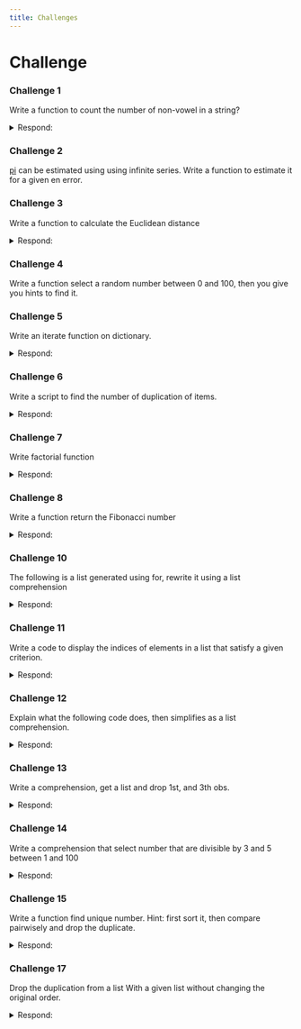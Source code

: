 ```yaml
---
title: Challenges
---
```

# Challenge

### Challenge 1
Write a function to count the number of non-vowel in a string?  

<details><summary>Respond:</summary>
```{Python, echo = FALSE, message = FALSE}
def repit(x):
    num_nvow=num_vow=num_nodig=0
    for char in x: 
            if char in "aeiou":
                num_vow += 1
            elif char.isdigit():
                num_nodig += 1
            else:
                num_nvow +=1
    return(num_nvow,num_vow,num_nodig)
```
</details>

### Challenge 2
 [pi](https://en.wikipedia.org/wiki/Pi) can be estimated using using infinite series. Write a function to estimate it for a given en error.

### Challenge 3
Write a function to calculate the Euclidean distance
<details><summary>Respond:</summary>

```{Python, echo = FALSE, message = FALSE}
Exercise:  distance between two rows
def dis_col(ma,j1,j2):
 n=mat.shape
 d=0
 for i in range(n[0]):
   d+=(mat[i,j1]-mat[i,j2])**2
 return d**.5

def dis_euc(mat):
 n=mat.shape
 di=np.empty((n[1],n[1]))
 for i in range(n[1]):
   for j in range(n[1]):
    if i==j:
     di[i,j]=0
    elif i<j:
      di[i,j]=dis_col(mat,i,j)
    else:
      di[i,j]=di[j,i]      
 return di  

dis_euc(mat)
```

</details>

### Challenge 4
Write a function select a random number between 0 and 100, then you give you hints to find it.


### Challenge 5
Write an iterate function on dictionary.

<details><summary>Respond:</summary>

```{Python, echo = FALSE, message = FALSE}
# A generator expression
d={'Ryan':4,'Leila':65, 'Saeid':90 }
for i,j in d.items():
 print(i,'weight is',j)
```
</details>

### Challenge 6
Write a script to find the number of duplication of items. 

<details><summary>Respond:</summary>
```{python, echo = FALSE, message = FALSE}
x=(1,2,3,2,3,1,3,3)
rep={}
for i in range(1,len(x),1):
  if x[i] not in rep:
        rep[x[i]]=x.count(x[i])
```
</details>

### Challenge 7
Write factorial function 
<details><summary>Respond:</summary>
```{python, echo = FALSE, message = FALSE}
def factorial(n):
 if n==1:
    return 1
 if n<0:
     print(" your number is negative value")
 elif abs(int(n)-n)>0:
 # you can use not(isinstance(n,int))
    print("Not define")
 else:
    return n*factorial(n-1)
```
</details>

### Challenge 8
Write a function return the Fibonacci number

<details><summary>Respond:</summary>
```{python, echo = FALSE, message = FALSE}
def fib(n):
    if n==1:
      return  1
    elif n==2:
      return  1 
    else:
      return fib(n-1)+fib(n-2)

fib(4)

def fib1(n):
    if n==0 or n==1: 
    % if n in [0,1]: 
        return 1
    else:
        return fib1(n-1)+fib1(n-2)

print([fib1(i) for i in range(10)])

def fib2(i):
    a, b=0, 1
    for n in range(1,i+1):
        a,b=b, a+b
        return b

print([fib2(n) for n in range(10)])

def fib_helper(n):
    if n < 2:
        return n
    return fib_helper(n - 1) + fib_helper(n - 2)


def fib(n):
    return fib_helper(n)
```

</details>

### Challenge 9
Write a function get a string and a letter, and find the position of letter 

<details><summary>Respond:</summary>
```{python, echo = FALSE, message = FALSE} 
def find(word, letter):
    index=0
    while index <len(word):
        if word[index]==letter:
            print(index+1)
        index=index+1

word='a'
letter='saeid'
find('saeid','s')
```
</details>

### Challenge 10
The following is a list generated using for, rewrite it using a list comprehension
<details><summary>Respond:</summary>
```{python, echo = FALSE, message = FALSE}
x = []
for i in range(3):
    for j in range(2):
        x.append((i, j))
print(x)
```

```{python, echo = FALSE, message = FALSE}
x=[(i, j) for i in range(3) for j in range(2)]
```
</details>

### Challenge 11
Write a code to display the indices of elements in a list that satisfy a given criterion.
<details><summary>Respond:</summary>

```{python, echo = FALSE, message = FALSE}
x = [7,2,6,1,4,5,7,8,4]
low=3
up=8

[i for i in range(len(x)) if ((x[i]>low) & (x[i]<up))]
```
</details>

### Challenge 12
Explain what the following code does, then simplifies as a list comprehension.

<details><summary>Respond:</summary>
```{python, echo = FALSE, message = FALSE}
x_even = map(lambda x: x*x, filter(lambda x: x%2 == 0, range(10)))
print(list(x_even))
```

```{python, echo = FALSE, message = FALSE}
[x**2 for x in range(5) if x%2 == 0 ]
```
</details>

### Challenge 13
Write a comprehension, get a list and drop 1st, and 3th obs.

<details><summary>Respond:</summary>
```{python, echo = FALSE, message = FALSE}
obs=range(1,10)
[x for (i,x) in enumerate(obs) if i not in (0,2)]
```
</details>

### Challenge 14
Write a comprehension that select number that are divisible by 3 and 5 between 1 and 100

<details><summary>Respond:</summary>
```{python, echo = FALSE, message = FALSE}
obs=range(1,101)
[x for x in obs if x%3==0 and x%5==0]
```
</details>

### Challenge 15
Write a function find unique number. Hint: first sort it, then compare pairwisely and drop the duplicate.

<details><summary>Respond:</summary>
```{python, echo = FALSE, message = FALSE}
def sort0(x):
  x1=sorted(x)
  x_sorted=[x1[0]]
  for i in x1[1:]:
   if i!=x_sorted[-1]:
    x_sorted.append(i)
  return print("unique of ",x, "is", x_sorted)

obs=[1,4,1,4,2,2,1,4,2,5]
sort0(obs)
```
</details>

### Challenge 16
Using map and filter, write a function find cube of odd number between 1 and 20.

<details><summary>Respond:</summary>
```{python, echo = FALSE, message = FALSE}
x0=list(range(20))
list(map(lambda x: x**3,filter(lambda x: x/2!=0,x0)))
```
</details>


### Challenge 17
Drop the duplication from a list With a given list without changing the original order.

<details><summary>Respond:</summary>
```{Python, echo = FALSE, message = FALSE}
def remove_dub(x):
    clean0=[]
    seen0=set()    
    for i in x:
        if i in seen0: 
            next
        else :
            seen0.add(i); clean0.append(i)
    return (clean0)
```
</details>